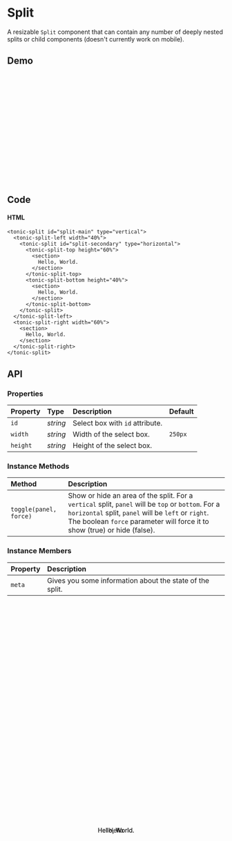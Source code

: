 # Split

A resizable `Split` component that can contain any number of deeply nested
splits or child components (doesn't currently work on mobile).

## Demo

<div class="example split">
<style>
.example.split {
  border: 1px solid var(--tonic-border);
  height: 250px;
}
.example.split section {
  position: absolute;
  top: 50%; left: 50%;
  transform: translate(-50%, -50%);
}
</style>
<tonic-split id="split-main" type="vertical">
  <tonic-split-left width="40%">
    <tonic-split id="split-js" type="horizontal">
      <tonic-split-top height="60%">
        <section>
          Hello, World.
        </section>
      </tonic-split-top>
      <tonic-split-bottom height="40%">
        <section>
          Hello, World.
        </section>
      </tonic-split-bottom>
    </tonic-split>
  </tonic-split-left>
  <tonic-split-right width="60%">
    <section>
      <tonic-button>Hello</tonic-button>
    </section>
  </tonic-split-right>
</tonic-split>
</div>

## Code

#### HTML

```
<tonic-split id="split-main" type="vertical">
  <tonic-split-left width="40%">
    <tonic-split id="split-secondary" type="horizontal">
      <tonic-split-top height="60%">
        <section>
          Hello, World.
        </section>
      </tonic-split-top>
      <tonic-split-bottom height="40%">
        <section>
          Hello, World.
        </section>
      </tonic-split-bottom>
    </tonic-split>
  </tonic-split-left>
  <tonic-split-right width="60%">
    <section>
      Hello, World.
    </section>
  </tonic-split-right>
</tonic-split>
```

## API

### Properties

| Property | Type | Description | Default |
| :--- | :--- | :--- | :--- |
| `id` | *string* | Select box with `id` attribute. | |
| `width` | *string* | Width of the select box. | `250px` |
| `height` | *string* | Height of the select box. | |

### Instance Methods

| Method | Description |
| :--- | :--- |
| `toggle(panel, force)` | Show or hide an area of the split. For a `vertical` split, `panel` will be `top` or `bottom`. For a `horizontal` split, `panel` will be `left` or `right`. The boolean `force` parameter will force it to show (true) or hide (false). |

### Instance Members

| Property | Description |
| :--- | :--- |
| `meta` | Gives you some information about the state of the split. |
